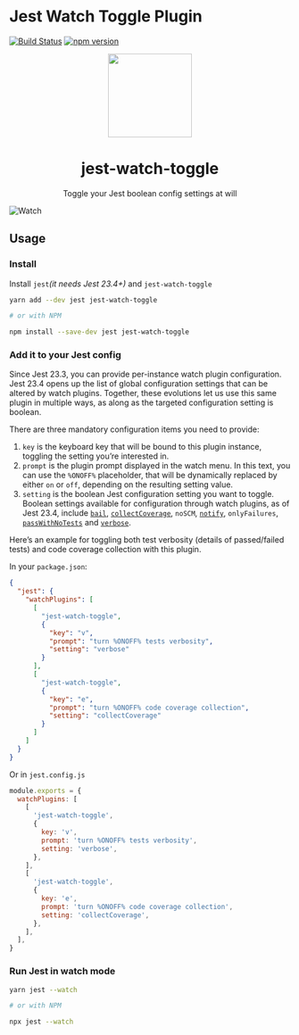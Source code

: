 # Jest Watch Toggle Plugin

[![Build Status](https://travis-ci.org/jest-community/jest-watch-toggle.svg?branch=master)](https://travis-ci.org/jest-community/jest-watch-toggle) [![npm version](https://badge.fury.io/js/jest-watch-toggle.svg)](https://badge.fury.io/js/jest-watch-toggle)

<div align="center">
  <a href="https://facebook.github.io/jest/">
    <img width="150" height="150" vspace="" hspace="25" src="https://cdn.worldvectorlogo.com/logos/jest.svg">
  </a>
  <h1>jest-watch-toggle</h1>
  <p>Toggle your Jest boolean config settings at will</p>
</div>

![Watch](FIXME:GIF)

## Usage

### Install

Install `jest`_(it needs Jest 23.4+)_ and `jest-watch-toggle`

```bash
yarn add --dev jest jest-watch-toggle

# or with NPM

npm install --save-dev jest jest-watch-toggle
```

### Add it to your Jest config

Since Jest 23.3, you can provide per-instance watch plugin configuration. Jest 23.4 opens up the list of global configuration settings that can be altered by watch plugins. Together, these evolutions let us use this same plugin in multiple ways, as along as the targeted configuration setting is boolean.

There are three mandatory configuration items you need to provide:

1.  `key` is the keyboard key that will be bound to this plugin instance, toggling the setting you’re interested in.
2.  `prompt` is the plugin prompt displayed in the watch menu. In this text, you can use the `%ONOFF%` placeholder, that will be dynamically replaced by either `on` or `off`, depending on the resulting setting value.
3.  `setting` is the boolean Jest configuration setting you want to toggle. Boolean settings available for configuration through watch plugins, as of Jest 23.4, include [`bail`](https://jestjs.io/docs/en/configuration#bail-boolean), [`collectCoverage`](https://jestjs.io/docs/en/configuration#collectcoverage-boolean), `noSCM`, [`notify`](https://jestjs.io/docs/en/configuration#notify-boolean), `onlyFailures`, [`passWithNoTests`](https://jestjs.io/docs/en/cli#passwithnotests) and [`verbose`](https://jestjs.io/docs/en/configuration#verbose-boolean).

Here’s an example for toggling both test verbosity (details of passed/failed tests) and code coverage collection with this plugin.

In your `package.json`:

```json
{
  "jest": {
    "watchPlugins": [
      [
        "jest-watch-toggle",
        {
          "key": "v",
          "prompt": "turn %ONOFF% tests verbosity",
          "setting": "verbose"
        }
      ],
      [
        "jest-watch-toggle",
        {
          "key": "e",
          "prompt": "turn %ONOFF% code coverage collection",
          "setting": "collectCoverage"
        }
      ]
    ]
  }
}
```

Or in `jest.config.js`

```js
module.exports = {
  watchPlugins: [
    [
      'jest-watch-toggle',
      {
        key: 'v',
        prompt: 'turn %ONOFF% tests verbosity',
        setting: 'verbose',
      },
    ],
    [
      'jest-watch-toggle',
      {
        key: 'e',
        prompt: 'turn %ONOFF% code coverage collection',
        setting: 'collectCoverage',
      },
    ],
  ],
}
```

### Run Jest in watch mode

```bash
yarn jest --watch

# or with NPM

npx jest --watch
```
